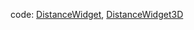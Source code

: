 



code: [DistanceWidget](../vtk/DistanceWidget.cxx), [DistanceWidget3D](../vtk/DistanceWidget3D.cpp)


